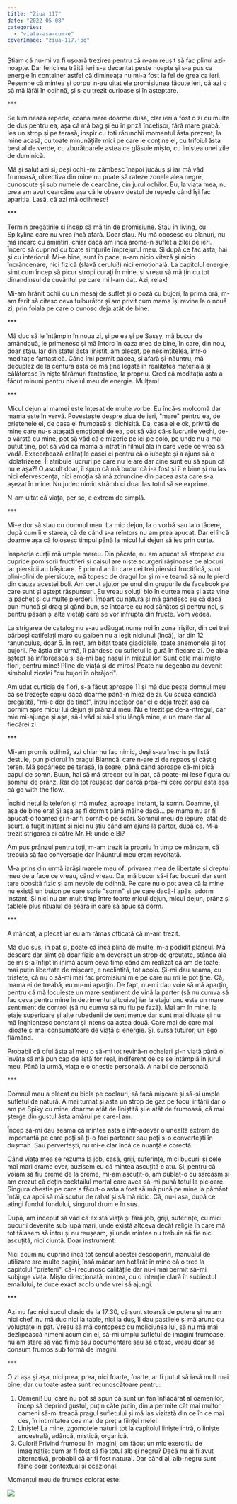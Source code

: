 ```yaml
---
title: "Ziua 117"
date: "2022-05-08"
categories: 
  - "viata-asa-cum-e"
coverImage: "ziua-117.jpg"
---
```


Știam că nu-mi va fi ușoară trezirea pentru că n-am reușit să fac plinul azi-noapte. Dar fericirea trăită ieri s-a decantat peste noapte și s-a pus ca energie în container astfel că dimineața nu mi-a fost la fel de grea ca ieri. Pesemne că mintea și corpul n-au uitat ele promisiunea făcute ieri, că azi o să mă lăfăi în odihnă, și s-au trezit curioase și în așteptare.

\*\*\*

Se luminează repede, coana mare doarme dusă, clar ieri a fost o zi cu multe de dus pentru ea, așa că mă bag și eu în priză încetișor, fără mare grabă. Ies un strop și pe terasă, inspir cu toti rărunchii momentul ăsta prezent, la mine acasă, cu toate minunățiile mici pe care le conține el, cu trifoiul ăsta bestial de verde, cu zburătoarele astea ce glăsuie mișto, cu liniștea unei zile de duminică. 

Mă și salut azi și, deși ochii-mi zâmbesc înapoi jucăuș și iar mă văd frumoasă, obiectiva din mine nu poate să rateze zonele alea negre, cunoscute și sub numele de cearcăne, din jurul ochilor. Eu, la viața mea, nu prea am avut cearcăne așa că le observ destul de repede când își fac apariția. Lasă, că azi mă odihnesc!

\*\*\*

Termin pregătirile și încep să mă țin de promisiune. Stau în living, cu Spikylina care nu vrea încă afară. Doar stau. Nu mă obosesc cu planuri, nu mă încarc cu amintiri, chiar dacă am încă aroma-n suflet a zilei de ieri. Încerc să cuprind cu toate simțurile împrejurul meu. Și după ce fac asta, hai și cu interiorul. Mi-e bine, sunt în pace, n-am nicio viteză și nicio încrâncenare, nici fizică (slavă cerului!) nici emoțională. La capitolul energie, simt cum încep să picur stropi curați în mine, și vreau să mă țin cu tot dinandinsul de cuvântul pe care mi l-am dat. Azi, relax!

Mi-am hrănit ochii cu un mesaj de suflet și o poză cu bujori, la prima oră, m-am ferit să citesc ceva tulburător și am privit cum mama își revine la o nouă zi, prin foiala pe care o cunosc deja atât de bine.

\*\*\*

Mă duc să le întâmpin în noua zi, și pe ea și pe Sassy, mă bucur de amândouă, le primenesc și mă întorc în oaza mea de bine, în care, din nou, doar stau. Iar din statul ăsta liniștit, am plecat, pe nesimțitelea, într-o meditație fantastică. Când îmi permit pacea, și afară și-năuntru, mă decuplez de la centura asta ce mă ține legată în realitatea materială și călătoresc în niște tărâmuri fantastice, la propriu. Cred că meditația asta a făcut minuni pentru nivelul meu de energie. Mulțam!

\*\*\*

Micul dejun al mamei este înțesat de multe vorbe. Eu încă-s molcomă dar mama este în vervă. Povestește despre ziua de ieri, "mare" pentru ea, de prietenele ei, de casa ei frumoasă și dichisită. Da, casa ei e ok, privită de mine care nu-s atașată emoțional de ea, pot să văd că-s lucrurile vechi, de-o vârstă cu mine, pot să văd că e mizerie pe ici pe colo, pe unde nu a mai putut ține, pot să văd că mama a intrat în filmul ăla în care vede ce vrea să vadă. Exacerbează calitațile casei ei pentru că o iubește și a ajuns să o idolatrizeze. Îi atribuie lucruri pe care nu le are dar cine sunt eu să spun că nu e așa?! O ascult doar, îi spun că mă bucur că i-a fost și îi e bine și nu las nici efervescența, nici emoția să mă zdruncine din pacea asta care s-a așezat în mine. Nu judec nimic strâmb ci doar las totul să se exprime.

N-am uitat că viața, per se, e extrem de simplă. 

\*\*\*

Mi-e dor să stau cu domnul meu. La mic dejun, la o vorbă sau la o tăcere, după cum îi e starea, că de când s-a reîntors nu am prea apucat. Dar el încă doarme așa că folosesc timpul până la micul lui dejun să ies prin curte. 

Inspecția curții mă umple mereu. Din păcate, nu am apucat să stropesc cu cuprice pomișorii fructiferi și caisul are niște scurgeri rășinoase pe alocuri iar piersicii au bășicare. E primul an în care cei trei piersici fructifică, sunt plini-plini de piersicuțe, mă topesc de dragul lor și mi-e teamă să nu le pierd din cauza acestei boli. Am cerut ajutor pe unul din grupurile de facebook pe care sunt și aștept răspunsuri. Eu vreau soluții bio în curtea mea și asta vine la pachet și cu multe pierderi. Împart cu natura și mă gândesc eu că dacă pun muncă și drag și gând bun, se întoarce cu rod sănătos și pentru noi, și pentru păsări și alte vietăți care se vor înfrupta din fructe. Vom vedea.

La strigarea de catalog nu s-au adăugat nume noi în zona irișilor, din cei trei bărboși catifelați maro cu galben nu a ieșit niciunul (încă), iar din 12 ranunculus, doar 5. În rest, am bifat toate gladiolele, toate anemonele și toți bujorii. Pe ăștia din urmă, îi pândesc cu sufletul la gură în fiecare zi. De abia aștept să înflorească și să-mi bag nasul în miezul lor! Sunt cele mai mișto flori, pentru mine! Pline de viață și de miros! Poate nu degeaba au devenit simbolul zicalei "cu bujori în obrăjori".

Am udat curticia de flori, s-a făcut aproape 11 și mă duc peste domnul meu că se trezește capiu dacă doarme până-n miez de zi. Cu scuza candidă pregătită, "mi-e dor de tine!", intru încetișor dar el e deja trezit așa că pornim spre micul lui dejun și prânzul meu. Nu e trezit pe de-a-ntregul, dar mie mi-ajunge și așa, să-l văd și să-l știu lângă mine, e un mare dar al fiecărei zi. 

\*\*\*

Mi-am promis odihnă, azi chiar nu fac nimic, deși s-au înscris pe listă destule, pun piciorul în pragul Bianncăi care n-are zi de repaos și câștig teren. Mă șopârlesc pe terasă, la soare, până când aproape că-mi pică capul de somn. Buun, hai să mă strecor eu în pat, că poate-mi iese figura cu somnul de prânz. Rar de tot reușesc dar parcă prea-mi cere corpul asta așa că go with the flow.

Închid netul la telefon și mă mufez, aproape instant, la somn. Doamne, și așa de bine era! Și așa aș fi dormit pănâ mâine dacă… pe mama nu ar fi apucat-o foamea și n-ar fi pornit-o pe scări. Somnul meu de iepure, atât de scurt, a fugit instant și nici nu știu când am ajuns la parter, după ea. M-a trezit strigarea ei către Mr. H: unde e Bi? 

Am pus prânzul pentru toți, m-am trezit la propriu în timp ce mâncam, că trebuia să fac conversație dar înăuntrul meu eram revoltată. 

M-a prins din urmă iarăși marele meu of: privarea mea de libertate și dreptul meu de a face ce vreau, când vreau. Da, mă bucur să-i fac bucurii dar sunt tare obosită fizic și am nevoie de odihnă. Pe care nu o pot avea că la mine nu există un buton pe care scrie "somn" si pe care dacă-l apăs, adorm instant. Și nici nu am mult timp între foarte micul dejun, micul dejun, prânz și tablele plus ritualul de seara în care să apuc să dorm.

\*\*\*

A mâncat, a plecat iar eu am rămas ofticată că m-am trezit.

Mă duc sus, în pat și, poate că încă plină de multe, m-a podidit plânsul. Mă descarc dar simt că doar fizic am deversat un strop de greutate, stânca aia ce mi s-a înfipt în inimă acum ceva timp când am realizat că am de toate, mai puțin libertate de mișcare, e neclintită, tot acolo. Și-mi dau seama, cu tristețe, că nu o să-mi mai fac promisiuni mie pe care nu mi le pot ține. Că, mama ei de treabă, eu nu-mi aparțin. De fapt, nu-mi dau voie să mă aparțin, pentru că mă locuiește un mare sentiment de vină la parter (să nu cumva să fac ceva pentru mine în detrimentul altcuiva) iar la etajul unu este un mare sentiment de control (să nu cumva să nu fiu pe fază). Mai am în mine, la etaje superioare și alte rubedenii de sentimente dar sunt mai diluate și nu mă înghiontesc constant și intens ca astea două. Care mai de care mai idioate și mai consumatoare de viață și energie. Și, sursa tuturor, un ego flămând.

Probabil că oful ăsta al meu o să-mi tot revină-n ochelari și-n viață până oi învăța să mă pun cap de listă for real, indiferent de ce se întâmplă în jurul meu. Până la urmă, viața e o chestie personală. A naibii de personală.

\*\*\*

Domnul meu a plecat cu bicla pe coclauri, să facă mișcare și să-și umple sufletul de natură. A mai turnat și asta un strop de gaz pe focul iritării dar o am pe Spiky cu mine, doarme atât de liniștită și e atât de frumoasă, că mai șterge din gustul ăsta amărui pe care-l am. 

Încep să-mi dau seama că mintea asta e într-adevăr o unealtă extrem de importantă pe care poți să ți-o faci partener sau poți s-o convertești în dușman. Sau pervertești, nu mi-e clar încă ce nuanță e corectă. 

Când viața mea se rezuma la job, casă, griji, suferințe, mici bucurii și cele mai mari drame ever, auzisem eu că mintea ascuțită e atu. Și, pentru că voiam să fiu creme de la creme, mi-am ascuțit-o, am dublat-o cu sarcasm și am crezut că dețin cocktailul mortal care avea să-mi pună totul la picioare. Singura chestie pe care a făcut-o asta a fost să mă pună pe mine la pământ întâi, ca apoi să mă scutur de rahat și să mă ridic. Că, nu-i așa, după ce atingi fundul fundului, singurul drum e în sus.

După, am început să văd că există viață și fără job, griji, suferințe, cu mici bucurii devenite sub lupă mari, unde există altceva decât religia în care mă tot tăiasem să intru și nu reușeam, și unde mintea nu trebuie să fie nici ascuțită, nici ciuntă. Doar instrument. 

Nici acum nu cuprind încă tot sensul acestei descoperiri, manualul de utilizare are multe pagini, însă măcar am hotărât în mine că o trec la capitolul "prieteni", că-i recunosc calitățile dar nu-i mai permit să-mi subjuge viața. Mișto direcționată, mintea, cu o intenție clară în subiectul emailului, te duce exact acolo unde vrei să ajungi.  

\*\*\*

Azi nu fac nici sucul clasic de la 17:30, că sunt stoarsă de putere și nu am nici chef, nu mă duc nici la table, nici la duș, îi dau pastilele și mă arunc cu voluptate în pat. Vreau să mă contopesc cu moliciunea lui, să nu mă mai dezlipească nimeni acum din el, să-mi umplu sufletul de imagini frumoase, nu am stare să văd filme sau documentare sau să citesc, vreau doar să consum frumos sub formă de imagini. 

\*\*\*

O zi așa și așa, nici prea, prea, nici foarte, foarte, ar fi putut să iasă mult mai bine, dar cu toate astea sunt recunoscătoare pentru:

1. Oameni! Eu, care nu pot să spun că sunt un fan înflăcărat al oamenilor, încep să deprind gustul, puțin câte puțin, din a permite cât mai multor oameni să-mi treacă pragul sufletului și mă las vizitată din ce în ce mai des, în intimitatea cea mai de preț a ființei mele!
2. Liniște! La mine, zgomotele naturii tot la capitolul liniște intră, o liniște ancestrală, adâncă, mistică, organică.
3. Culori! Privind frumosul în imagini, am făcut un mic exercițiu de imaginație: cum ar fi fost să fie totul alb și negru? Dacă nu ai fi avut alternativă, probabil că ar fi fost natural. Dar când ai, alb-negru sunt faine doar contextual și ocazional. 

Momentul meu de frumos colorat este:

![](images/ziua-117-bun.jpeg)
